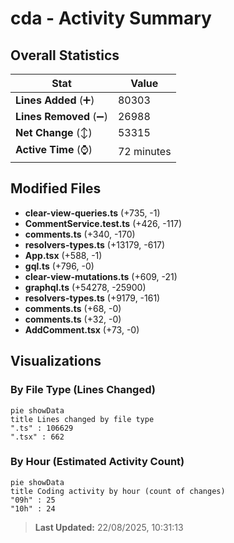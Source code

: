 # cda - Activity Summary 

## Overall Statistics

| Stat                   | Value                                                             |
| ---------------------- | ----------------------------------------------------------------- |
| **Lines Added** (➕)   | 80303                                          |
| **Lines Removed** (➖) | 26988                                        |
| **Net Change** (↕)    | 53315                |
| **Active Time** (⌚)   | 72 minutes |


## Modified Files
- **clear-view-queries.ts** (+735, -1)
- **CommentService.test.ts** (+426, -117)
- **comments.ts** (+340, -170)
- **resolvers-types.ts** (+13179, -617)
- **App.tsx** (+588, -1)
- **gql.ts** (+796, -0)
- **clear-view-mutations.ts** (+609, -21)
- **graphql.ts** (+54278, -25900)
- **resolvers-types.ts** (+9179, -161)
- **comments.ts** (+68, -0)
- **comments.ts** (+32, -0)
- **AddComment.tsx** (+73, -0)

## Visualizations

### By File Type (Lines Changed)

```mermaid
pie showData
title Lines changed by file type
".ts" : 106629
".tsx" : 662
```

### By Hour (Estimated Activity Count)

```mermaid
pie showData
title Coding activity by hour (count of changes)
"09h" : 25
"10h" : 24
```


> **Last Updated:** 22/08/2025, 10:31:13